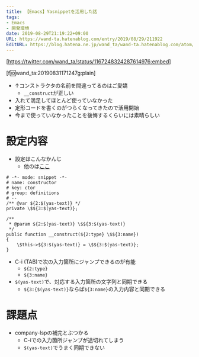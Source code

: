 ```yaml
---
title: 【Emacs】Yasnippetを活用した話
tags:
- Emacs
- 開発環境
date: 2019-08-29T21:19:22+09:00
URL: https://wand-ta.hatenablog.com/entry/2019/08/29/211922
EditURL: https://blog.hatena.ne.jp/wand_ta/wand-ta.hatenablog.com/atom/entry/26006613409004269
---
```


[https://twitter.com/wand_ta/status/1167248324287614976:embed]

[f:id:wand_ta:20190831171247g:plain]

- ↑コンストラクタの名前を間違ってるのはご愛嬌
    - `__construct`が正しい
- 入れて満足してほとんど使っていなかった
- 定形コードを書くのがつらくなってきたので活用開始
- 今まで使っていなかったことを後悔するくらいには素晴らしい

# 設定内容

- 設定はこんなかんじ
    - 他のは[ここ](https://github.com/wand2016/dotfiles/tree/master/snippets/php-mode)

```
# -*- mode: snippet -*-
# name: constructor
# key: ctor
# group: definitions
# --
/** @var ${2:$(yas-text)} */
private \$${3:$(yas-text)};

/**
 * @param ${2:$(yas-text)} \$${3:$(yas-text)}
 */
public function __construct(${2:type} \$${3:name})
{
    \$this->${3:$(yas-text)} = \$${3:$(yas-text)};
}
```

- C-i (TAB)で次の入力箇所にジャンプできるのが有能
    - `${2:type}`
    - `${3:name}`
- `$(yas-text)`で、対応する入力箇所の文字列と同期できる
    - `${3:{$(yas-text)}`ならば`${3:name}`の入力内容と同期できる

# 課題点

- company-lspの補完とぶつかる
    - C-iでの入力箇所ジャンプが途切れてしまう
    - `$(yas-text)`でうまく同期できない
